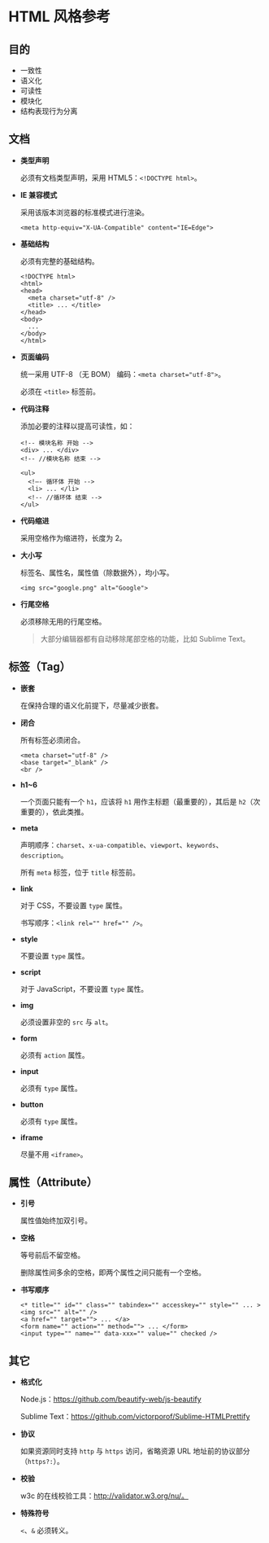 # HTML 风格参考 #


## 目的 ##


- 一致性
- 语义化
- 可读性
- 模块化
- 结构表现行为分离


## 文档 ##


- **类型声明**

    必须有文档类型声明，采用 HTML5：`<!DOCTYPE html>`。


- **IE 兼容模式**

    采用该版本浏览器的标准模式进行渲染。

    ```
    <meta http-equiv="X-UA-Compatible" content="IE=Edge">
    ```


- **基础结构**

    必须有完整的基础结构。

    ```
    <!DOCTYPE html>
    <html>
    <head>
      <meta charset="utf-8" />
      <title> ... </title>
    </head>
    <body>
      ...
    </body>
    </html>
    ```


- **页面编码**

    统一采用 UTF-8 （无 BOM） 编码：`<meta charset="utf-8">`。

    必须在 `<title>` 标签前。


- **代码注释**

    添加必要的注释以提高可读性，如：

    ```
    <!-- 模块名称 开始 -->
    <div> ... </div>
    <!-- //模块名称 结束 -->

    <ul>
      <!—- 循环体 开始 -->
      <li> ... </li>
      <!-- //循环体 结束 -->
    </ul>
    ```


- **代码缩进**

    采用空格作为缩进符，长度为 2。


- **大小写**

    标签名、属性名，属性值（除数据外），均小写。

    ```
    <img src="google.png" alt="Google">
    ```


- **行尾空格**

    必须移除无用的行尾空格。

    > 大部分编辑器都有自动移除尾部空格的功能，比如 Sublime Text。


## 标签（Tag） ##


- **嵌套**

    在保持合理的语义化前提下，尽量减少嵌套。


- **闭合**

    所有标签必须闭合。

    ```
    <meta charset="utf-8" />
    <base target="_blank" />
    <br />
    ```

- **h1~6**

    一个页面只能有一个 `h1`，应该将 `h1` 用作主标题（最重要的），其后是 `h2`（次重要的），依此类推。

- **meta**

    声明顺序：`charset`、`x-ua-compatible`、`viewport`、`keywords`、`description`。

    所有 `meta` 标签，位于 `title` 标签前。


- **link**

    对于 CSS，不要设置 `type` 属性。

    书写顺序：`<link rel="" href="" />`。

- **style**

    不要设置 `type` 属性。


- **script**

    对于 JavaScript，不要设置 `type` 属性。


- **img**

    必须设置非空的 `src` 与 `alt`。


- **form**

    必须有 `action` 属性。


- **input**

    必须有 `type` 属性。


- **button**

    必须有 `type` 属性。


- **iframe**

    尽量不用 `<iframe>`。


## 属性（Attribute） ##


- **引号**

    属性值始终加双引号。


- **空格**

    等号前后不留空格。

    删除属性间多余的空格，即两个属性之间只能有一个空格。


- **书写顺序**

    ```
    <* title="" id="" class="" tabindex="" accesskey="" style="" ... >
    <img src="" alt="" />
    <a href="" target=""> ... </a>
    <form name="" action="" method=""> ... </form>
    <input type="" name="" data-xxx="" value="" checked />
    ```


## 其它 ##


- **格式化**

    Node.js：https://github.com/beautify-web/js-beautify

    Sublime Text：https://github.com/victorporof/Sublime-HTMLPrettify


- **协议**

    如果资源同时支持 `http` 与 `https` 访问，省略资源 URL 地址前的协议部分（`https?:`）。


- **校验**

    w3c 的在线校验工具：http://validator.w3.org/nu/。


- **特殊符号**

    `<`、`&` 必须转义。
